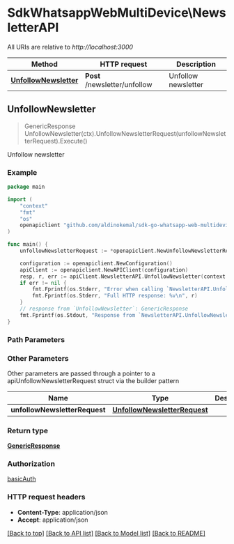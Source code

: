 # SdkWhatsappWebMultiDevice\NewsletterAPI

All URIs are relative to *http://localhost:3000*

Method | HTTP request | Description
------------- | ------------- | -------------
[**UnfollowNewsletter**](NewsletterAPI.md#UnfollowNewsletter) | **Post** /newsletter/unfollow | Unfollow newsletter



## UnfollowNewsletter

> GenericResponse UnfollowNewsletter(ctx).UnfollowNewsletterRequest(unfollowNewsletterRequest).Execute()

Unfollow newsletter

### Example

```go
package main

import (
	"context"
	"fmt"
	"os"
	openapiclient "github.com/aldinokemal/sdk-go-whatsapp-web-multidevice"
)

func main() {
	unfollowNewsletterRequest := *openapiclient.NewUnfollowNewsletterRequest() // UnfollowNewsletterRequest |  (optional)

	configuration := openapiclient.NewConfiguration()
	apiClient := openapiclient.NewAPIClient(configuration)
	resp, r, err := apiClient.NewsletterAPI.UnfollowNewsletter(context.Background()).UnfollowNewsletterRequest(unfollowNewsletterRequest).Execute()
	if err != nil {
		fmt.Fprintf(os.Stderr, "Error when calling `NewsletterAPI.UnfollowNewsletter``: %v\n", err)
		fmt.Fprintf(os.Stderr, "Full HTTP response: %v\n", r)
	}
	// response from `UnfollowNewsletter`: GenericResponse
	fmt.Fprintf(os.Stdout, "Response from `NewsletterAPI.UnfollowNewsletter`: %v\n", resp)
}
```

### Path Parameters



### Other Parameters

Other parameters are passed through a pointer to a apiUnfollowNewsletterRequest struct via the builder pattern


Name | Type | Description  | Notes
------------- | ------------- | ------------- | -------------
 **unfollowNewsletterRequest** | [**UnfollowNewsletterRequest**](UnfollowNewsletterRequest.md) |  | 

### Return type

[**GenericResponse**](GenericResponse.md)

### Authorization

[basicAuth](../README.md#basicAuth)

### HTTP request headers

- **Content-Type**: application/json
- **Accept**: application/json

[[Back to top]](#) [[Back to API list]](../README.md#documentation-for-api-endpoints)
[[Back to Model list]](../README.md#documentation-for-models)
[[Back to README]](../README.md)

